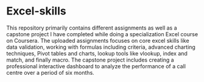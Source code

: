 # Excel-skills
This repository primarily contains different assignments as well as a capstone project I have completed while doing a specialization Excel course on Coursera. 
The uploaded assignments focuses on core excel skills like data validation, working with formulas including criteria, advanced charting techniques, Pivot tables and charts, lookup tools like vlookup, index and match, and finally macro.
The capstone project includes creating a professional interactive dashboard to analyze the performance of a call centre over a period of six months.
